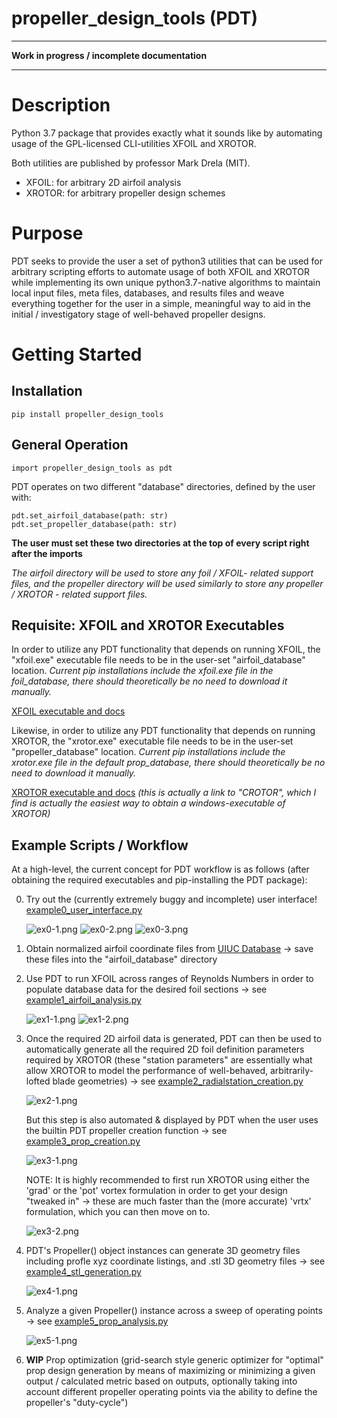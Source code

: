 propeller_design_tools (PDT)
============================
---
**Work in progress / incomplete documentation**

---

Description
===========
Python 3.7 package that provides exactly what it sounds 
like by automating usage of the GPL-licensed 
CLI-utilities XFOIL and XROTOR.

Both utilities are published by professor Mark Drela (MIT).
- XFOIL: for arbitrary 2D airfoil analysis
- XROTOR: for arbitrary propeller design schemes

Purpose
=======
PDT seeks to provide the user a set of python3 utilities
that can be used for arbitrary scripting efforts to automate
usage of both XFOIL and XROTOR while implementing its own 
unique python3.7-native algorithms to maintain local
input files, meta files, databases, and results files and
weave everything together for the user in a simple,
meaningful way to aid in the initial / investigatory 
stage of well-behaved propeller designs.

Getting Started
===============
Installation
------------
`pip install propeller_design_tools`

General Operation
-----------------
`import propeller_design_tools as pdt`

PDT operates on two different "database" directories, defined
by the user with:

    pdt.set_airfoil_database(path: str)
    pdt.set_propeller_database(path: str)

**The user must set these two directories at the top 
of every script right after the imports**

*The airfoil directory will be used to store any foil / 
XFOIL- related support files, and the propeller directory
will be used similarly to store any propeller / XROTOR - 
related support files.*

Requisite: XFOIL and XROTOR Executables
-------------------------------------------
In order to utilize any PDT functionality that depends on 
running XFOIL, the "xfoil.exe" executable file needs to be
in the user-set "airfoil_database" location. *Current pip 
installations include the xfoil.exe file in the foil_database,
there should theoretically be no need to download it manually.*

[XFOIL executable and docs](https://web.mit.edu/drela/Public/web/xfoil/)

Likewise, in order to utilize any PDT functionality that
depends on running XROTOR, the "xrotor.exe" executable file
needs to be in the user-set "propeller_database" location.
*Current pip installations include the xrotor.exe file in the 
default prop_database, there should theoretically be no need to 
download it manually.*

[XROTOR executable and docs](http://www.esotec.org/sw/crotor.html#download)
*(this is actually a link to "CROTOR", which I find is
actually the easiest way to obtain a windows-executable
of XROTOR)*

Example Scripts / Workflow
--------------------------
At a high-level, the current concept for PDT workflow is as 
follows (after obtaining the required executables and pip-installing 
the PDT package):

0. Try out the (currently extremely buggy and incomplete) user interface!
[example0_user_interface.py](
   https://github.com/helloDestroyerOfWorlds/propeller_design_tools/blob/master/tests/example0_user_interface.py
   )

   ![ex0-1.png](https://raw.githubusercontent.com/helloDestroyerOfWorlds/propeller_design_tools/master/tests/ex0-1.png)
   ![ex0-2.png](https://raw.githubusercontent.com/helloDestroyerOfWorlds/propeller_design_tools/master/tests/ex0-2.png)
   ![ex0-3.png](https://raw.githubusercontent.com/helloDestroyerOfWorlds/propeller_design_tools/master/tests/ex0-3.png)

1. Obtain normalized airfoil coordinate files from
[UIUC Database](https://m-selig.ae.illinois.edu/ads/coord_database.html)
-> save these files into the "airfoil_database" directory


2. Use PDT to run XFOIL across ranges of Reynolds Numbers in order to
populate database data for the desired foil sections -> see 
[example1_airfoil_analysis.py](
   https://github.com/helloDestroyerOfWorlds/propeller_design_tools/blob/master/tests/example1_airfoil_analysis.py
   )

   ![ex1-1.png](https://raw.githubusercontent.com/helloDestroyerOfWorlds/propeller_design_tools/master/tests/ex1-1.png)
   ![ex1-2.png](https://raw.githubusercontent.com/helloDestroyerOfWorlds/propeller_design_tools/master/tests/ex1-2.png)


3. Once the required 2D airfoil data is generated, PDT can then be used
to automatically generate all the required 2D foil definition parameters
required by XROTOR (these "station parameters" are essentially what 
allow XROTOR to model the performance of well-behaved, arbitrarily-lofted 
blade geometries) -> see
[example2_radialstation_creation.py](
   https://github.com/helloDestroyerOfWorlds/propeller_design_tools/blob/master/tests/example2_radialstation_creation.py
   )

   ![ex2-1.png](https://raw.githubusercontent.com/helloDestroyerOfWorlds/propeller_design_tools/master/tests/ex2-1.png)
   
   But this step is also automated & displayed by PDT when the user uses
the builtin PDT propeller creation function -> see
[example3_prop_creation.py](
   https://github.com/helloDestroyerOfWorlds/propeller_design_tools/blob/master/tests/example3_prop_creation.py
   )

   ![ex3-1.png](https://raw.githubusercontent.com/helloDestroyerOfWorlds/propeller_design_tools/master/tests/ex3-1.png)

   NOTE: It is highly recommended to first run XROTOR using either the 'grad' 
or the 'pot' vortex formulation in order to get your design "tweaked in" -> 
these are much faster than the (more accurate) 'vrtx' formulation, which you 
can then move on to.

   ![ex3-2.png](https://raw.githubusercontent.com/helloDestroyerOfWorlds/propeller_design_tools/master/tests/ex3-2.png)


4. PDT's Propeller() object instances can generate 3D geometry files 
including profle xyz coordinate listings, and .stl 3D geometry files -> see
[example4_stl_generation.py](
   https://github.com/helloDestroyerOfWorlds/propeller_design_tools/blob/master/tests/example4_stl_generation.py
   )

   ![ex4-1.png](https://raw.githubusercontent.com/helloDestroyerOfWorlds/propeller_design_tools/master/tests/ex4-1.png)


5. Analyze a given Propeller() instance across a sweep of operating points -> see 
[example5_prop_analysis.py](
   https://github.com/helloDestroyerOfWorlds/propeller_design_tools/blob/master/tests/example5_prop_analysis.py
   )

   ![ex5-1.png](https://raw.githubusercontent.com/helloDestroyerOfWorlds/propeller_design_tools/master/tests/ex5-1.png)


6. **WIP** Prop optimization (grid-search style generic optimizer for "optimal"
prop design generation by means of maximizing or minimizing a given output / 
calculated metric based on outputs, optionally taking into account different
propeller operating points via the ability to define the propeller's "duty-cycle")